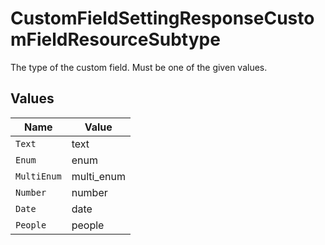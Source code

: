 # CustomFieldSettingResponseCustomFieldResourceSubtype

The type of the custom field. Must be one of the given values.



## Values

| Name        | Value       |
| ----------- | ----------- |
| `Text`      | text        |
| `Enum`      | enum        |
| `MultiEnum` | multi_enum  |
| `Number`    | number      |
| `Date`      | date        |
| `People`    | people      |